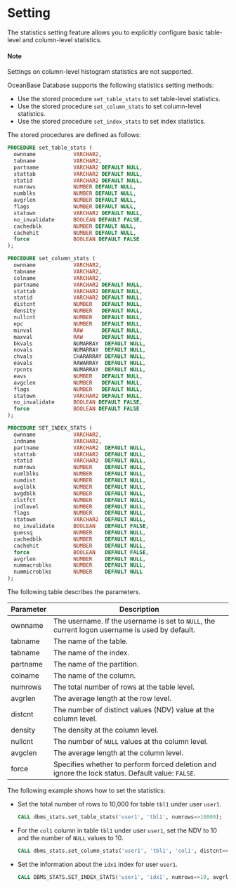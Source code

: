 # Setting

The statistics setting feature allows you to explicitly configure basic table-level and column-level statistics.
  <main id="notice" type='explain'>
    <h4>Note</h4>
    <p>Settings on column-level histogram statistics are not supported. </p>
  </main>

OceanBase Database supports the following statistics setting methods:

* Use the stored procedure `set_table_stats` to set table-level statistics.
* Use the stored procedure `set_column_stats` to set column-level statistics.
* Use the stored procedure `set_index_stats` to set index statistics.

The stored procedures are defined as follows:

```sql
PROCEDURE set_table_stats (
  ownname            VARCHAR2,
  tabname            VARCHAR2,
  partname           VARCHAR2 DEFAULT NULL,
  stattab            VARCHAR2 DEFAULT NULL,
  statid             VARCHAR2 DEFAULT NULL,
  numrows            NUMBER DEFAULT NULL,
  numblks            NUMBER DEFAULT NULL,
  avgrlen            NUMBER DEFAULT NULL,
  flags              NUMBER DEFAULT NULL,
  statown            VARCHAR2 DEFAULT NULL,
  no_invalidate      BOOLEAN DEFAULT FALSE,
  cachedblk          NUMBER DEFAULT NULL,
  cachehit           NUMBER DEFAULT NULL,
  force              BOOLEAN DEFAULT FALSE
);

PROCEDURE set_column_stats (
  ownname            VARCHAR2,
  tabname            VARCHAR2,
  colname            VARCHAR2,
  partname           VARCHAR2 DEFAULT NULL,
  stattab            VARCHAR2 DEFAULT NULL,
  statid             VARCHAR2 DEFAULT NULL,
  distcnt            NUMBER   DEFAULT NULL,
  density            NUMBER   DEFAULT NULL,
  nullcnt            NUMBER   DEFAULT NULL,
  epc                NUMBER   DEFAULT NULL,
  minval             RAW      DEFAULT NULL,
  maxval             RAW      DEFAULT NULL,
  bkvals             NUMARRAY  DEFAULT NULL,
  novals             NUMARRAY  DEFAULT NULL,
  chvals             CHARARRAY DEFAULT NULL,
  eavals             RAWARRAY  DEFAULT NULL,
  rpcnts             NUMARRAY  DEFAULT NULL,
  eavs               NUMBER   DEFAULT NULL,
  avgclen            NUMBER   DEFAULT NULL,
  flags              NUMBER   DEFAULT NULL,
  statown            VARCHAR2 DEFAULT NULL,
  no_invalidate      BOOLEAN DEFAULT FALSE,
  force              BOOLEAN DEFAULT FALSE
);

PROCEDURE SET_INDEX_STATS (
  ownname            VARCHAR2,
  indname            VARCHAR2,
  partname           VARCHAR2  DEFAULT NULL,
  stattab            VARCHAR2  DEFAULT NULL,
  statid             VARCHAR2  DEFAULT NULL,
  numrows            NUMBER    DEFAULT NULL,
  numlblks           NUMBER    DEFAULT NULL,
  numdist            NUMBER    DEFAULT NULL,
  avglblk            NUMBER    DEFAULT NULL,
  avgdblk            NUMBER    DEFAULT NULL,
  clstfct            NUMBER    DEFAULT NULL,
  indlevel           NUMBER    DEFAULT NULL,
  flags              NUMBER    DEFAULT NULL,
  statown            VARCHAR2  DEFAULT NULL,
  no_invalidate      BOOLEAN   DEFAULT FALSE,
  guessq             NUMBER    DEFAULT NULL,
  cachedblk          NUMBER    DEFAULT NULL,
  cachehit           NUMBER    DEFAULT NULL,
  force              BOOLEAN   DEFAULT FALSE,
  avgrlen            NUMBER    DEFAULT NULL,
  nummacroblks       NUMBER    DEFAULT NULL,
  nummicroblks       NUMBER    DEFAULT NULL
);
```

The following table describes the parameters.

| Parameter | Description |
|----------|-----------------------------------|
| ownname | The username. If the username is set to `NULL`, the current logon username is used by default.  |
| tabname | The name of the table.  |
| tabname | The name of the index.  |
| partname | The name of the partition.  |
| colname | The name of the column.  |
| numrows | The total number of rows at the table level.  |
| avgrlen | The average length at the row level.  |
| distcnt | The number of distinct values (NDV) value at the column level.  |
| density | The density at the column level.  |
| nullcnt | The number of `NULL` values at the column level.  |
| avgclen | The average length at the column level.  |
| force | Specifies whether to perform forced deletion and ignore the lock status. Default value: `FALSE`.  |

The following example shows how to set the statistics:

* Set the total number of rows to 10,000 for table `tbl1` under user `user1`.

   ```sql
   CALL dbms_stats.set_table_stats('user1', 'tbl1', numrows=>10000);
   ```

* For the `col1` column in table `tbl1` under user `user1`, set the NDV to 10 and the number of `NULL` values to 10.

   ```sql
   CALL dbms_stats.set_column_stats('user1', 'tbl1', 'col1', distcnt=>10, nullcnt=>10);
   ```

* Set the information about the `idx1` index for user `user1`.

   ```sql
   CALL DBMS_STATS.SET_INDEX_STATS('user1', 'idx1', numrows=>10, avgrlen=>10);
   ```
